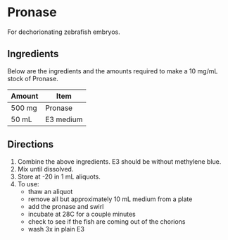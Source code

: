# Pronase

For dechorionating zebrafish embryos.

## Ingredients 

Below are the ingredients and the amounts required to make a 10 mg/mL stock of Pronase.


| **Amount** 	| **Item** 			|
|---------------|-------------------------------|
| 500 mg	| Pronase 			| 
| 50 mL		| E3 medium 			|

## Directions

1.  Combine the above ingredients.  E3 should be without methylene blue.
2.  Mix until dissolved.
3.  Store at -20 in 1 mL aliquots.
4.  To use:
	- thaw an aliquot
	- remove all but approximately 10 mL medium from a plate
	- add the pronase and swirl
	- incubate at 28C for a couple minutes
	- check to see if the fish are coming out of the chorions
	- wash 3x in plain E3


